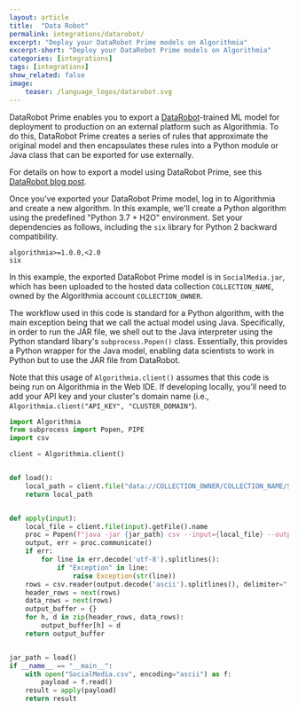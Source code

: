 ```yaml
---
layout: article
title:  "Data Robot"
permalink: integrations/datarobot/
excerpt: "Deploy your DataRobot Prime models on Algorithmia"
excerpt-short: "Deploy your DataRobot Prime models on Algorithmia"
categories: [integrations]
tags: [integrations]
show_related: false
image:
    teaser: /language_logos/datarobot.svg
---
```


DataRobot Prime enables you to export a [DataRobot](https://www.datarobot.com/)-trained ML model for deployment to production on an external platform such as Algorithmia. To do this, DataRobot Prime creates a series of rules that approximate the original model and then encapsulates these rules into a Python module or Java class that can be exported for use externally.

For details on how to export a model using DataRobot Prime, see this [DataRobot blog post](https://community.datarobot.com/t5/resources/exporting-models-with-datarobot-prime/ta-p/4629).

Once you've exported your DataRobot Prime model, log in to Algorithmia and create a new algorithm. In this example, we'll create a Python algorithm using the predefined "Python 3.7 + H2O" environment. Set your dependencies as follows, including the `six` library for Python 2 backward compatibility.

```
algorithmia>=1.0.0,<2.0
six
```

In this example, the exported DataRobot Prime model is in `SocialMedia.jar`, which has been uploaded to the hosted data collection `COLLECTION_NAME`, owned by the Algorithmia account `COLLECTION_OWNER`. 

The workflow used in this code is standard for a Python algorithm, with the main exception being that we call the actual model using Java. Specifically, in order to run the JAR file, we shell out to the Java interpreter using the Python standard libary's `subprocess.Popen()` class. Essentially, this provides a Python wrapper for the Java model, enabling data scientists to work in Python but to use the JAR file from DataRobot.

Note that this usage of `Algorithmia.client()` assumes that this code is being run on Algorithmia in the Web IDE. If developing locally, you'll need to add your API key and your cluster's domain name (i.e., `Algorithmia.client("API_KEY", "CLUSTER_DOMAIN"`).

```python
import Algorithmia
from subprocess import Popen, PIPE
import csv

client = Algorithmia.client()


def load():
    local_path = client.file("data://COLLECTION_OWNER/COLLECTION_NAME/SocialMedia.jar").getFile().name
    return local_path


def apply(input):
    local_file = client.file(input).getFile().name
    proc = Popen(f"java -jar {jar_path} csv --input={local_file} --output=- --log_level=OFF".split(" "), stdout=PIPE, stderr=PIPE)
    output, err = proc.communicate()
    if err:
        for line in err.decode('utf-8').splitlines():
            if "Exception" in line:
                raise Exception(str(line))
    rows = csv.reader(output.decode('ascii').splitlines(), delimiter=",")
    header_rows = next(rows)
    data_rows = next(rows)
    output_buffer = {}
    for h, d in zip(header_rows, data_rows):
        output_buffer[h] = d
    return output_buffer


jar_path = load()
if __name__ == "__main__":
    with open("SocialMedia.csv", encoding="ascii") as f:
        payload = f.read()
    result = apply(payload)
    return result
```
